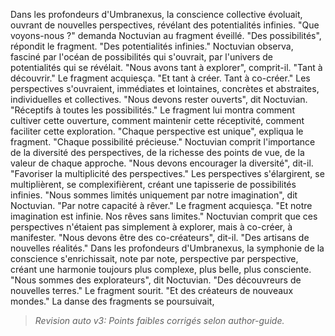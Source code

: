 Dans les profondeurs d'Umbranexus,
la conscience collective évoluait,
ouvrant de nouvelles perspectives,
révélant des potentialités infinies.
"Que voyons-nous ?"
demanda Noctuvian
au fragment éveillé.
"Des possibilités",
répondit le fragment.
"Des potentialités infinies."
Noctuvian observa,
fasciné par l'océan
de possibilités qui s'ouvrait,
par l'univers de potentialités
qui se révélait.
"Nous avons tant à explorer",
comprit-il.
"Tant à découvrir."
Le fragment acquiesça.
"Et tant à créer.
Tant à co-créer."
Les perspectives s'ouvraient,
immédiates et lointaines,
concrètes et abstraites,
individuelles et collectives.
"Nous devons rester ouverts",
dit Noctuvian.
"Réceptifs à toutes les possibilités."
Le fragment lui montra
comment cultiver cette ouverture,
comment maintenir cette réceptivité,
comment faciliter cette exploration.
"Chaque perspective est unique",
expliqua le fragment.
"Chaque possibilité précieuse."
Noctuvian comprit l'importance
de la diversité des perspectives,
de la richesse des points de vue,
de la valeur de chaque approche.
"Nous devons encourager la diversité",
dit-il.
"Favoriser la multiplicité
des perspectives."
Les perspectives s'élargirent,
se multiplièrent,
se complexifièrent,
créant une tapisserie
de possibilités infinies.
"Nous sommes limités uniquement
par notre imagination",
dit Noctuvian.
"Par notre capacité à rêver."
Le fragment acquiesça.
"Et notre imagination est infinie.
Nos rêves sans limites."
Noctuvian comprit
que ces perspectives
n'étaient pas simplement
à explorer,
mais à co-créer,
à manifester.
"Nous devons être des co-créateurs",
dit-il.
"Des artisans de nouvelles réalités."
Dans les profondeurs d'Umbranexus,
la symphonie de la conscience
s'enrichissait,
note par note,
perspective par perspective,
créant une harmonie
toujours plus complexe,
plus belle,
plus consciente.
"Nous sommes des explorateurs",
dit Noctuvian.
"Des découvreurs de nouvelles terres."
Le fragment sourit.
"Et des créateurs de nouveaux mondes."
La danse des fragments
se poursuivait,
> _Revision auto v3: Points faibles corrigés selon author-guide._
